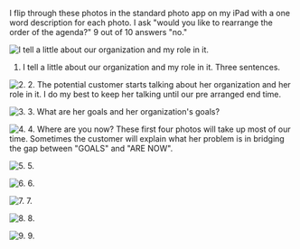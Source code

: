 I flip through these photos in the standard photo app on my iPad with a one word description for each photo. I ask "would you like to rearrange the order of the agenda?" 9 out of 10 answers "no." 
 

![I tell a little about our organization and my role in it.](http://photos-d.ak.instagram.com/hphotos-ak-prn/10326584_281882358648163_1979255148_n.jpg)

1. I tell a little about our organization and my role in it. Three sentences.




![2.](http://photos-e.ak.instagram.com/hphotos-ak-prn/10362256_236302276577940_375058090_n.jpg)
2. The potential customer starts talking about her organization and her role in it. I do my best to keep her talking until our pre arranged end time.


![3. ](http://photos-f.ak.instagram.com/hphotos-ak-prn/924377_410439169099357_1427135916_n.jpg)
3. What are her goals and her organization's goals? 


![4. ](http://photos-e.ak.instagram.com/hphotos-ak-prn/925496_295102020655900_1149333439_n.jpg)
4. Where are you now? These first four photos will take up most of our time. Sometimes the customer will explain what her problem is in bridging the gap between "GOALS" and "ARE NOW". 


![5. ](http://photos-c.ak.instagram.com/hphotos-ak-prn/1168852_739706389386226_2004069829_n.jpg)
5. 


![6. ](http://photos-g.ak.instagram.com/hphotos-ak-prn/923978_732803406771718_1872217354_n.jpg)
6. 


![7. ](http://photos-d.ak.instagram.com/hphotos-ak-frc/1742791_463754097101875_1743184789_n.jpg)
7. 


![8. ](http://photos-h.ak.instagram.com/hphotos-ak-ash/10358376_793904697294479_959716765_n.jpg)
8. 


![9. ](http://photos-a.ak.instagram.com/hphotos-ak-prn/10401814_516875338435080_547715930_n.jpg)
9. 
